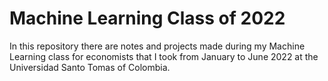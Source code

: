 # Machine Learning Class of 2022
In this repository there are notes and projects made during my Machine Learning class for economists that I took from January to June 2022 at the Universidad Santo Tomas of Colombia. 

